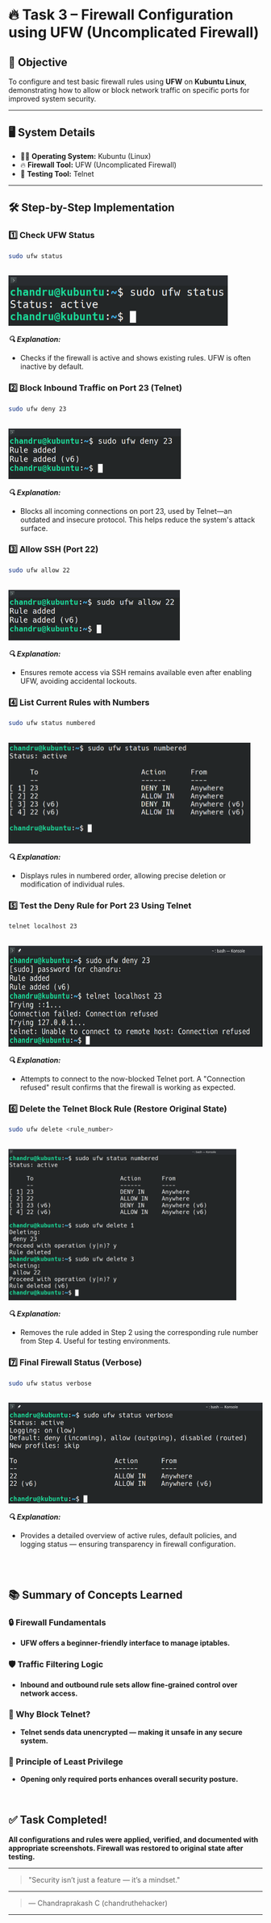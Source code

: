 # 🔥 Task 3 – Firewall Configuration using UFW (Uncomplicated Firewall)

## 🎯 Objective
To configure and test basic firewall rules using **UFW** on **Kubuntu Linux**, demonstrating how to allow or block network traffic on specific ports for improved system security.

---

## 🖥️ System Details

- 🧑‍💻 **Operating System:** Kubuntu (Linux)
- 🔥 **Firewall Tool:** UFW (Uncomplicated Firewall)
- 🧪 **Testing Tool:** Telnet

---

## 🛠️ Step-by-Step Implementation

### 1️⃣ Check UFW Status

```bash
sudo ufw status
```
<br>
<img src="Screenshots/Firewall_Status.png" style="height: 100px; width: auto;">
<br>

***🔍 Explanation:***
- Checks if the firewall is active and shows existing rules. UFW is often inactive by default.


### 2️⃣ Block Inbound Traffic on Port 23 (Telnet)
```bash
sudo ufw deny 23
```
<br>
<img src="Screenshots/Deny_Telnet.png" style="height: 100px; width: auto;">
<br>

***🔍 Explanation:***
- Blocks all incoming connections on port 23, used by Telnet—an outdated and insecure protocol. This helps reduce the system's attack surface.


### 3️⃣ Allow SSH (Port 22)
```bash
sudo ufw allow 22
```
<br>
<img src="Screenshots/Allow_SSH.png" style="height: 100px; width: auto;">
<br>

***🔍 Explanation:***
- Ensures remote access via SSH remains available even after enabling UFW, avoiding accidental lockouts.


### 4️⃣ List Current Rules with Numbers
```bash
sudo ufw status numbered
```
<br>
<img src="Screenshots/Status_Numbered.png" style="height: 200px; width: auto;">
<br>

***🔍 Explanation:***
- Displays rules in numbered order, allowing precise deletion or modification of individual rules.


### 5️⃣ Test the Deny Rule for Port 23 Using Telnet
```bash
telnet localhost 23
```
<br>
<img src="Screenshots/Telnet_Test.png" style="height: 200px; width: auto;">
<br>

***🔍 Explanation:***
- Attempts to connect to the now-blocked Telnet port. A "Connection refused" result confirms that the firewall is working as expected.


### 6️⃣ Delete the Telnet Block Rule (Restore Original State)
```bash
sudo ufw delete <rule_number>
```
<br>
<img src="Screenshots/Deleting_Telnet_Rule.png" style="height: 300px; width: auto;">
<br>

***🔍 Explanation:***
- Removes the rule added in Step 2 using the corresponding rule number from Step 4. Useful for testing environments.


### 7️⃣ Final Firewall Status (Verbose)
```bash
sudo ufw status verbose
```
<br>
<img src="Screenshots/Status_Verbose.png" style="height: 200px; width: auto;">
<br>

***🔍 Explanation:***
- Provides a detailed overview of active rules, default policies, and logging status — ensuring transparency in firewall configuration.

<br><br>

## 📚 Summary of Concepts Learned

### 🔒 Firewall Fundamentals
- **UFW offers a beginner-friendly interface to manage iptables.**

### 🛡️ Traffic Filtering Logic
- **Inbound and outbound rule sets allow fine-grained control over network access.**

### 🚫 Why Block Telnet?
- **Telnet sends data unencrypted — making it unsafe in any secure system.**

### 🔐 Principle of Least Privilege
- **Opening only required ports enhances overall security posture.**


<br>

## ✅ Task Completed!
**All configurations and rules were applied, verified, and documented with appropriate screenshots. Firewall was restored to original state after testing.**

---

> "Security isn’t just a feature — it’s a mindset."
---
> — Chandraprakash C (chandruthehacker)

---




